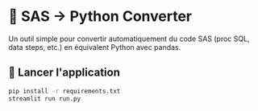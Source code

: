 # 🧠 SAS → Python Converter

Un outil simple pour convertir automatiquement du code SAS (proc SQL, data steps, etc.) en équivalent Python avec pandas.

## 🔧 Lancer l'application

```bash
pip install -r requirements.txt
streamlit run run.py
